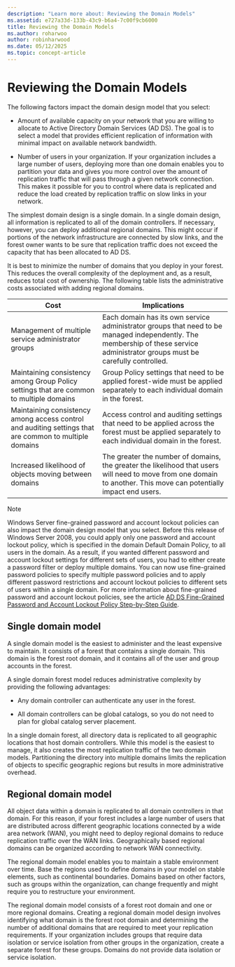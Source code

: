 ```yaml
---
description: "Learn more about: Reviewing the Domain Models"
ms.assetid: e727a33d-133b-43c9-b6a4-7c00f9cb6000
title: Reviewing the Domain Models
ms.author: roharwoo
author: robinharwood
ms.date: 05/12/2025
ms.topic: concept-article
---
```


# Reviewing the Domain Models

The following factors impact the domain design model that you select:

- Amount of available capacity on your network that you are willing to allocate to Active Directory Domain Services (AD DS). The goal is to select a model that provides efficient replication of information with minimal impact on available network bandwidth.

- Number of users in your organization. If your organization includes a large number of users, deploying more than one domain enables you to partition your data and gives you more control over the amount of replication traffic that will pass through a given network connection. This makes it possible for you to control where data is replicated and reduce the load created by replication traffic on slow links in your network.

The simplest domain design is a single domain. In a single domain design, all information is replicated to all of the domain controllers. If necessary, however, you can deploy additional regional domains. This might occur if portions of the network infrastructure are connected by slow links, and the forest owner wants to be sure that replication traffic does not exceed the capacity that has been allocated to AD DS.

It is best to minimize the number of domains that you deploy in your forest. This reduces the overall complexity of the deployment and, as a result, reduces total cost of ownership. The following table lists the administrative costs associated with adding regional domains.

| Cost     | Implications     |
| -------- | ---------------- |
| Management of multiple service administrator groups|Each domain has its own service administrator groups that need to be managed independently. The membership of these service administrator groups must be carefully controlled.|
| Maintaining consistency among Group Policy settings that are common to multiple domains | Group Policy settings that need to be applied forest-wide must be applied separately to each individual domain in the forest. |
| Maintaining consistency among access control and auditing settings that are common to multiple domains | Access control and auditing settings that need to be applied across the forest must be applied separately to each individual domain in the forest. |
| Increased likelihood of objects moving between domains | The greater the number of domains, the greater the likelihood that users will need to move from one domain to another. This move can potentially impact end users. |

> [!NOTE]
> Windows Server fine-grained password and account lockout policies can also impact the domain design model that you select. Before this release of  Windows Server 2008, you could apply only one password and account lockout policy, which is specified in the domain Default Domain Policy, to all users in the domain. As a result, if you wanted different password and account lockout settings for different sets of users, you had to either create a password filter or deploy multiple domains. You can now use fine-grained password policies to specify multiple password policies and to apply different password restrictions and account lockout policies to different sets of users within a single domain. For more information about fine-grained password and account lockout policies, see the article [AD DS Fine-Grained Password and Account Lockout Policy Step-by-Step Guide](/previous-versions/windows/it-pro/windows-server-2008-r2-and-2008/cc770842(v=ws.10)).

## Single domain model

A single domain model is the easiest to administer and the least expensive to maintain. It consists of a forest that contains a single domain. This domain is the forest root domain, and it contains all of the user and group accounts in the forest.

A single domain forest model reduces administrative complexity by providing the following advantages:

- Any domain controller can authenticate any user in the forest.

- All domain controllers can be global catalogs, so you do not need to plan for global catalog server placement.

In a single domain forest, all directory data is replicated to all geographic locations that host domain controllers. While this model is the easiest to manage, it also creates the most replication traffic of the two domain models. Partitioning the directory into multiple domains limits the replication of objects to specific geographic regions but results in more administrative overhead.

## Regional domain model

All object data within a domain is replicated to all domain controllers in that domain. For this reason, if your forest includes a large number of users that are distributed across different geographic locations connected by a wide area network (WAN), you might need to deploy regional domains to reduce replication traffic over the WAN links. Geographically based regional domains can be organized according to network WAN connectivity.

The regional domain model enables you to maintain a stable environment over time. Base the regions used to define domains in your model on stable elements, such as continental boundaries. Domains based on other factors, such as groups within the organization, can change frequently and might require you to restructure your environment.

The regional domain model consists of a forest root domain and one or more regional domains. Creating a regional domain model design involves identifying what domain is the forest root domain and determining the number of additional domains that are required to meet your replication requirements. If your organization includes groups that require data isolation or service isolation from other groups in the organization, create a separate forest for these groups. Domains do not provide data isolation or service isolation.
